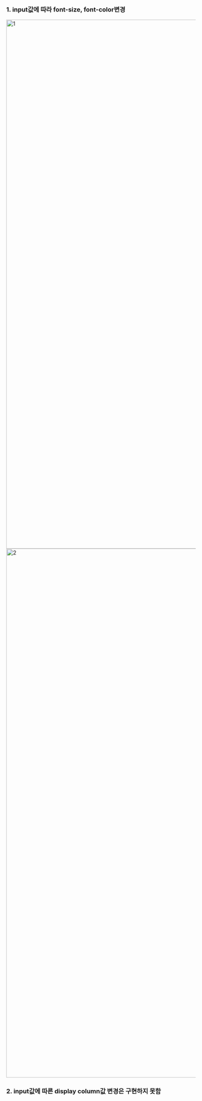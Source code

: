 
### 1. input값에 따라 font-size, font-color변경

<img width="1406" alt="1" src="https://user-images.githubusercontent.com/68357066/213114585-b95eb393-1520-4c86-b8e4-0731d4aed0f0.png">

<img width="1406" alt="2" src="https://user-images.githubusercontent.com/68357066/213114638-ec67f1bc-0742-42f4-92ee-438003fc1ac1.png">

### 2. input값에 따른 display column값 변경은 구현하지 못함
